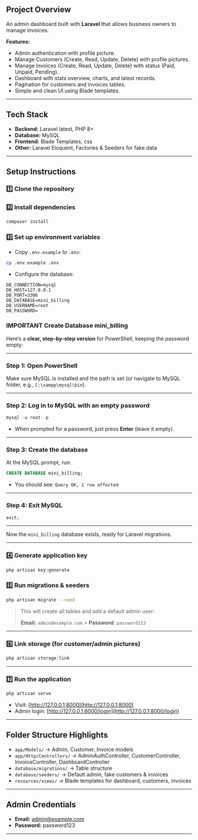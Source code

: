 ## **Project Overview**

An admin dashboard built with **Laravel** that allows business owners to manage invoices.

**Features:**

-   Admin authentication with profile picture.
-   Manage Customers (Create, Read, Update, Delete) with profile pictures.
-   Manage Invoices (Create, Read, Update, Delete) with status (Paid, Unpaid, Pending).
-   Dashboard with stats overview, charts, and latest records.
-   Pagination for customers and invoices tables.
-   Simple and clean UI using Blade templates.

---

## **Tech Stack**

-   **Backend:** Laravel latest, PHP 8+
-   **Database:** MySQL
-   **Frontend:** Blade Templates, css
-   **Other:** Laravel Eloquent, Factories & Seeders for fake data

---

## **Setup Instructions**

### **1️⃣ Clone the repository**

### **2️⃣ Install dependencies**

```bash
composer install
```

### **3️⃣ Set up environment variables**

-   Copy `.env.example` to `.env`:

```bash
cp .env.example .env
```

-   Configure the database:

```env
DB_CONNECTION=mysql
DB_HOST=127.0.0.1
DB_PORT=3306
DB_DATABASE=mini_billing
DB_USERNAME=root
DB_PASSWORD=
```

### **IMPORTANT Create Database mini_billing**

Here’s a **clear, step-by-step version** for PowerShell, keeping the password empty:

---

### **Step 1: Open PowerShell**

Make sure MySQL is installed and the path is set (or navigate to MySQL folder, e.g., `C:\xampp\mysql\bin`).

---

### **Step 2: Log in to MySQL with an empty password**

```powershell
mysql -u root -p
```

-   When prompted for a password, just press **Enter** (leave it empty).

---

### **Step 3: Create the database**

At the MySQL prompt, run:

```sql
CREATE DATABASE mini_billing;
```

-   You should see: `Query OK, 1 row affected`

---

### **Step 4: Exit MySQL**

```sql
exit;
```

---

Now the `mini_billing` database exists, ready for Laravel migrations.

---

### **4️⃣ Generate application key**

```bash
php artisan key:generate
```

### **5️⃣ Run migrations & seeders**

```bash
php artisan migrate --seed
```

> This will create all tables and add a default admin user:
>
> **Email:** `admin@example.com` > **Password:** `password123`

---

### **6️⃣ Link storage (for customer/admin pictures)**

```bash
php artisan storage:link
```

---

### **7️⃣ Run the application**

```bash
php artisan serve
```

-   Visit: [http://127.0.0.1:8000](http://127.0.0.1:8000)
-   Admin login: [http://127.0.0.1:8000/login](http://127.0.0.1:8000/login)

---

## **Folder Structure Highlights**

-   `app/Models/` → Admin, Customer, Invoice models
-   `app/Http/Controllers/` → AdminAuthController, CustomerController, InvoiceController, DashboardController
-   `database/migrations/` → Table structure
-   `database/seeders/` → Default admin, fake customers & invoices
-   `resources/views/` → Blade templates for dashboard, customers, invoices

---

## **Admin Credentials**

-   **Email:** [admin@example.com](mailto:admin@example.com)
-   **Password:** password123

---
